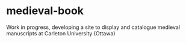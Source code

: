# medieval-book
Work in progress, developing a site to display and catalogue medieval manuscripts at Carleton University (Ottawa)
